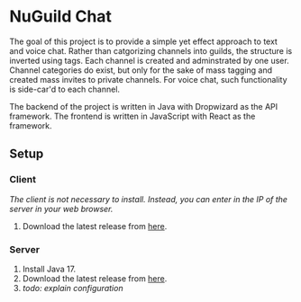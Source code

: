 # NuGuild Chat

The goal of this project is to provide a simple yet effect approach to text and voice chat. Rather than catgorizing channels into guilds, the structure is inverted using tags. Each channel is created and adminstrated by one user. Channel categories do exist, but only for the sake of mass tagging and created mass invites to private channels. For voice chat, such functionality is side-car'd to each channel.

The backend of the project is written in Java with Dropwizard as the API framework. The frontend is written in JavaScript with React as the framework.

## Setup
### Client
_The client is not necessary to install. Instead, you can enter in the IP of the server in your web browser._

1. Download the latest release from [here](https://github.com/NuGuildChat/nu-guild-chat-frontend/releases).
### Server
1. Install Java 17.
2. Download the latest release from [here](https://github.com/NuGuildChat/NuGuildChatBackend/releases).
3. _todo: explain configuration_
